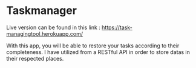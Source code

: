 # Taskmanager
Live version can be found in this link : https://task-managingtool.herokuapp.com/

With this app, you will be able to restore your tasks according to their completeness. I have utilized from a RESTful API in order to store datas in their respected places.
